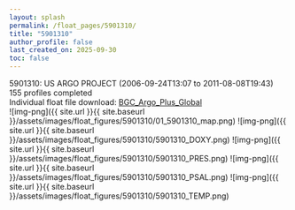 ```yaml
---
layout: splash
permalink: /float_pages/5901310/
title: "5901310"
author_profile: false
last_created_on: 2025-09-30
toc: false
---
```

 
5901310: US ARGO PROJECT (2006-09-24T13:07 to 2011-08-08T19:43)\
155 profiles completed\
Individual float file download: [BGC_Argo_Plus_Global](https://ftp.soest.hawaii.edu/bgc_argo_plus/Individual_Floats/outliers_removed/5901310_Sprof_processed.nc)\
![img-png]({{ site.url }}{{ site.baseurl }}/assets/images/float_figures/5901310/01_5901310_map.png)
![img-png]({{ site.url }}{{ site.baseurl }}/assets/images/float_figures/5901310/5901310_DOXY.png)
![img-png]({{ site.url }}{{ site.baseurl }}/assets/images/float_figures/5901310/5901310_PRES.png)
![img-png]({{ site.url }}{{ site.baseurl }}/assets/images/float_figures/5901310/5901310_PSAL.png)
![img-png]({{ site.url }}{{ site.baseurl }}/assets/images/float_figures/5901310/5901310_TEMP.png)

